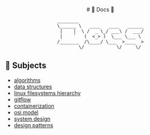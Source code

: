 <div align="center">
# 📃 Docs 📃

```console
________                        
\______ \   ____   ____   ______
 |    |  \ /  _ \_/ ___\ /  ___/
 |    `   (  <_> )  \___ \___ \ 
/_______  /\____/ \___  >____  >
        \/            \/     \/ 
```
</div>

## 🔖 Subjects

- <a href="https://github.com/mtellami/docs/tree/master/algorithms">algorithms</a>
- <a href="https://github.com/mtellami/docs/tree/master/data-structures">data structures</a>
- <a href="https://github.com/mtellami/docs/tree/master/linux-filesystems-hierarchy">linux filesystems hierarchy</a>
- <a href="https://github.com/mtellami/docs/tree/master/gitflow">gitflow</a>
- <a href="https://github.com/mtellami/docs/tree/master/containerization">containerization</a>
- <a href="https://github.com/mtellami/docs/tree/master/osi-model">osi model</a>
- <a href="https://github.com/mtellami/docs/tree/master/system-design">system design</a>
- <a href="https://github.com/mtellami/docs/tree/master/design-patterns">design patterns</a>
